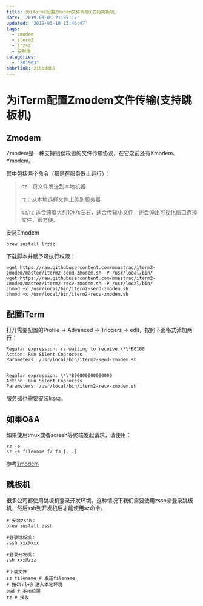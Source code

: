 ```yaml
---
title: 为iTerm2配置Zmodem文件传输(支持跳板机)
date: '2019-03-09 21:07:17'
updated: '2019-03-10 13:46:47'
tags:
  - zmodem
  - iterm2
  - lrzsz
  - 安利墙
categories:
  - '201903'
abbrlink: 215bdd05
---
```

# 为iTerm配置Zmodem文件传输(支持跳板机)
## Zmodem
Zmodem是一种支持错误校验的文件传输协议，在它之前还有Xmodem、Ymodem。

其中包括两个命令（都是在服务器上运行）：
>sz：将文件发送到本地机器
>
>rz：从本地选择文件上传到服务器
>
>sz/rz 适合速度大约10k/s左右，适合传输小文件，还会弹出可视化窗口选择文件，很方便。

安装Zmodem
```shell
brew install lrzsz
```
下载脚本并赋予可执行权限：

```shell
wget https://raw.githubusercontent.com/mmastrac/iterm2-zmodem/master/iterm2-send-zmodem.sh -P /usr/local/bin/
wget https://raw.githubusercontent.com/mmastrac/iterm2-zmodem/master/iterm2-recv-zmodem.sh -P /usr/local/bin/
chmod +x /usr/local/bin/iterm2-send-zmodem.sh
chmod +x /usr/local/bin/iterm2-recv-zmodem.sh
```

## 配置iTerm
打开需要配置的Profile -> Advanced -> Triggers -> edit，按照下面格式添加两行：

```shell
Regular expression: rz waiting to receive.\*\*B0100 
Action: Run Silent Coprocess 
Parameters: /usr/local/bin/iterm2-send-zmodem.sh

  
Regular expression: \*\*B00000000000000 
Action: Run Silent Coprocess 
Parameters: /usr/local/bin/iterm2-recv-zmodem.sh
```
服务器也需要安装lrzsz。

## 如果Q&A
如果使用tmux或者screen等终端发起请求，请使用：

```
rz -e 
sz -e filename f2 f3 [...]
```
参考[zmodem](https://github.com/mmastrac/iterm2-zmodem)


## 跳板机
很多公司都使用跳板机登录开发环境，这种情况下我们需要使用zssh来登录跳板机，然后ssh到开发机后才能使用sz命令。

```shell
# 安装zssh：
brew install zssh

#登录跳板机：
zssh xxx@xxx

#登录开发机：
ssh xxx@zzz

#下载文件
sz filename # 发送filename
# 按Ctrl+@ 进入本地环境
pwd # 本地位置
rz # 接收
```
